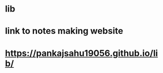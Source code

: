 # lib
<h1 style="color=#00FF00">link to notes making website</h1>
<a href="https://pankajsahu19056.github.io/lib/"><h1>https://pankajsahu19056.github.io/lib/</h1><a/>
